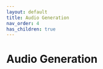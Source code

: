 ```yaml
---
layout: default
title: Audio Generation
nav_order: 4
has_children: true
---
```


# Audio Generation
